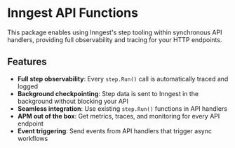 # Inngest API Functions

This package enables using Inngest's step tooling within synchronous API handlers, providing full observability and tracing for your HTTP endpoints.

## Features

- **Full step observability**: Every `step.Run()` call is automatically traced and logged
- **Background checkpointing**: Step data is sent to Inngest in the background without blocking your API
- **Seamless integration**: Use existing `step.Run()` functions in API handlers
- **APM out of the box**: Get metrics, traces, and monitoring for every API endpoint
- **Event triggering**: Send events from API handlers that trigger async workflows
